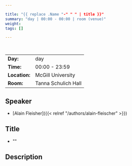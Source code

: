 ```yaml
---

title: "{{ replace .Name "-" " " | title }}"
summary: "day | 00:00 - 00:00 | room (venue)"
weight: 
tags: []

---
```


<br>

| | |
| - | - |
| **Day:** | day |
| **Time:** | 00:00 - 23:59 |
| **Location:** | McGill University |
| **Room:** | Tanna Schulich Hall |

## Speaker

- [Alain Fleisher]({{< relref "/authors/alain-fleischer" >}})

## Title

- ""

## Description

